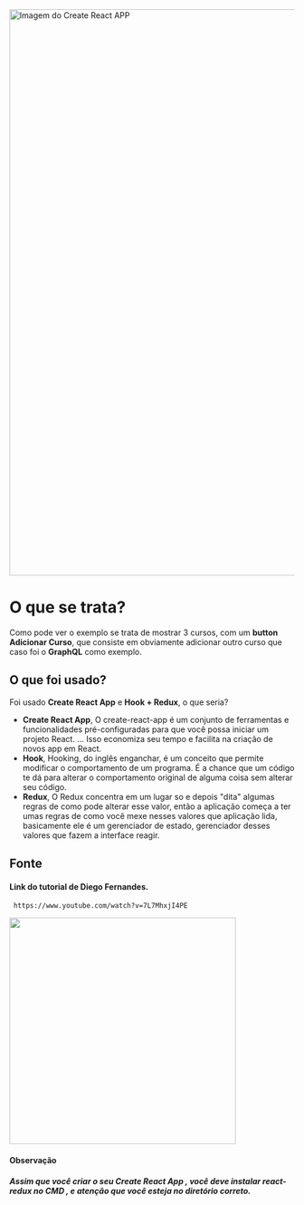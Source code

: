 <img src="https://user-images.githubusercontent.com/71887974/110981381-d4235700-8345-11eb-9d0b-4c5f07a7338d.png" alt="Imagem do Create React APP" width="1000" />

# O que se trata?

Como pode ver o exemplo se trata de mostrar 3 cursos, com um **button Adicionar Curso**, que consiste em obviamente adicionar outro curso que caso foi o **GraphQL** como exemplo.

## O que foi usado?

Foi usado **Create React App**  e **Hook + Redux**, o que seria?

- **Create React App**, O create-react-app é um conjunto de ferramentas e funcionalidades pré-configuradas para que você possa iniciar um projeto React. ... Isso economiza seu tempo e facilita na criação de novos app em React.
- **Hook**, Hooking, do inglês enganchar, é um conceito que permite modificar o comportamento de um programa. É a chance que um código te dá para alterar o comportamento original de alguma coisa sem alterar seu código.
- **Redux**, O Redux concentra em um lugar so e depois "dita" algumas regras de como pode alterar esse valor, então a aplicação começa a ter umas regras de como você mexe nesses valores que aplicação lida, basicamente ele é um gerenciador de estado, gerenciador desses valores que fazem a interface reagir.  

## Fonte

 #### Link do tutorial de Diego Fernandes.
     https://www.youtube.com/watch?v=7L7MhxjI4PE
<img src="https://pbs.twimg.com/profile_images/1291682473592659968/sEorc6oh.jpg" width="400" />

#### Observação

##### Assim que você criar o seu **Create React App** , você deve instalar **react-redux** no CMD , e atenção que você esteja no diretório correto.
